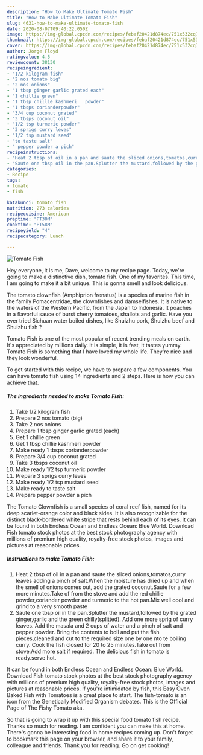 ```yaml
---
description: "How to Make Ultimate Tomato Fish"
title: "How to Make Ultimate Tomato Fish"
slug: 4631-how-to-make-ultimate-tomato-fish
date: 2020-08-07T09:40:22.050Z
image: https://img-global.cpcdn.com/recipes/febaf20421d874ec/751x532cq70/tomato-fish-recipe-main-photo.jpg
thumbnail: https://img-global.cpcdn.com/recipes/febaf20421d874ec/751x532cq70/tomato-fish-recipe-main-photo.jpg
cover: https://img-global.cpcdn.com/recipes/febaf20421d874ec/751x532cq70/tomato-fish-recipe-main-photo.jpg
author: Jorge Floyd
ratingvalue: 4.5
reviewcount: 38130
recipeingredient:
- "1/2 kilogram fish"
- "2 nos tomato big"
- "2 nos onions"
- "1 tbsp ginger garlic grated each"
- "1 chillie green"
- "1 tbsp chillie kashmeri   powder"
- "1 tbsps corianderpowder"
- "3/4 cup coconut grated"
- "3 tbsps coconut oil"
- "1/2 tsp turmeric powder"
- "3 sprigs curry leves"
- "1/2 tsp mustard seed"
- "to taste salt"
- " pepper powder a pich"
recipeinstructions:
- "Heat 2 tbsp of oil in a pan and saute the sliced onions,tomatos,curry leaves adding a pinch of salt.When the moisture has dried up and when the smell of onions comes out, add the grated coconut.Saute for a few more minutes.Take of from the stove and add the red chillie powder,coriander powder and turmeric to the hot pan.Mix well cool and grind to a very smooth paste"
- "Saute one tbsp oil in the pan.Splutter the mustard,followed by the grated ginger,garlic and the green chilly(splitted). Add one more sprig of curry leaves. Add the masala and 2 cups of water and a pinch of salt and pepper powder. Bring the contents to boil and put the fish pieces,cleaned and cut to the required size one by one nto te boiling curry. Cook the fish closed for 20 to 25 minutes.Take out from stove.Add more salt if required. The delicious fish in tomato is ready.serve hot."
categories:
- Recipe
tags:
- tomato
- fish

katakunci: tomato fish 
nutrition: 273 calories
recipecuisine: American
preptime: "PT30M"
cooktime: "PT58M"
recipeyield: "4"
recipecategory: Lunch

---
```



![Tomato Fish](https://img-global.cpcdn.com/recipes/febaf20421d874ec/751x532cq70/tomato-fish-recipe-main-photo.jpg)

Hey everyone, it is me, Dave, welcome to my recipe page. Today, we're going to make a distinctive dish, tomato fish. One of my favorites. This time, I am going to make it a bit unique. This is gonna smell and look delicious.

The tomato clownfish (Amphiprion frenatus) is a species of marine fish in the family Pomacentridae, the clownfishes and damselfishes. It is native to the waters of the Western Pacific, from the Japan to Indonesia. It poaches in a flavorful sauce of burst cherry tomatoes, shallots and garlic. Have you ever tried Sichuan water boiled dishes, like Shuizhu pork, Shuizhu beef and Shuizhu fish ?

Tomato Fish is one of the most popular of recent trending meals on earth. It's appreciated by millions daily. It is simple, it is fast, it tastes yummy. Tomato Fish is something that I have loved my whole life. They're nice and they look wonderful.


To get started with this recipe, we have to prepare a few components. You can have tomato fish using 14 ingredients and 2 steps. Here is how you can achieve that.

<!--inarticleads1-->

##### The ingredients needed to make Tomato Fish:

1. Take 1/2 kilogram fish
1. Prepare 2 nos tomato (big)
1. Take 2 nos onions
1. Prepare 1 tbsp ginger garlic grated (each)
1. Get 1 chillie green
1. Get 1 tbsp chillie kashmeri   powder
1. Make ready 1 tbsps corianderpowder
1. Prepare 3/4 cup coconut grated
1. Take 3 tbsps coconut oil
1. Make ready 1/2 tsp turmeric powder
1. Prepare 3 sprigs curry leves
1. Make ready 1/2 tsp mustard seed
1. Make ready to taste salt
1. Prepare  pepper powder a pich


The Tomato Clownfish is a small species of coral reef fish, named for its deep scarlet-orange color and black sides. It is also recognizable for the distinct black-bordered white stripe that rests behind each of its eyes. It can be found in both Endless Ocean and Endless Ocean: Blue World. Download Fish tomato stock photos at the best stock photography agency with millions of premium high quality, royalty-free stock photos, images and pictures at reasonable prices. 

<!--inarticleads2-->

##### Instructions to make Tomato Fish:

1. Heat 2 tbsp of oil in a pan and saute the sliced onions,tomatos,curry leaves adding a pinch of salt.When the moisture has dried up and when the smell of onions comes out, add the grated coconut.Saute for a few more minutes.Take of from the stove and add the red chillie powder,coriander powder and turmeric to the hot pan.Mix well cool and grind to a very smooth paste
1. Saute one tbsp oil in the pan.Splutter the mustard,followed by the grated ginger,garlic and the green chilly(splitted). Add one more sprig of curry leaves. Add the masala and 2 cups of water and a pinch of salt and pepper powder. Bring the contents to boil and put the fish pieces,cleaned and cut to the required size one by one nto te boiling curry. Cook the fish closed for 20 to 25 minutes.Take out from stove.Add more salt if required. The delicious fish in tomato is ready.serve hot.


It can be found in both Endless Ocean and Endless Ocean: Blue World. Download Fish tomato stock photos at the best stock photography agency with millions of premium high quality, royalty-free stock photos, images and pictures at reasonable prices. If you&#39;re intimidated by fish, this Easy Oven Baked Fish with Tomatoes is a great place to start. The fish-tomato is an icon from the Genetically Modified Organism debates. This is the Official Page of The Fishy Tomato aka. 

So that is going to wrap it up with this special food tomato fish recipe. Thanks so much for reading. I am confident you can make this at home. There's gonna be interesting food in home recipes coming up. Don't forget to bookmark this page on your browser, and share it to your family, colleague and friends. Thank you for reading. Go on get cooking!
